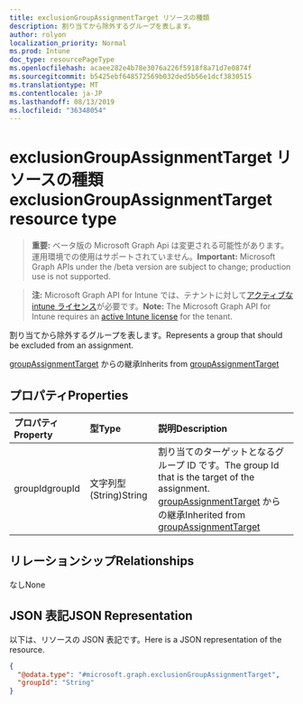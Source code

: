 ```yaml
---
title: exclusionGroupAssignmentTarget リソースの種類
description: 割り当てから除外するグループを表します。
author: rolyon
localization_priority: Normal
ms.prod: Intune
doc_type: resourcePageType
ms.openlocfilehash: acaee282e4b78e3076a226f5918f8a71d7e0874f
ms.sourcegitcommit: b5425ebf648572569b032ded5b56e1dcf3830515
ms.translationtype: MT
ms.contentlocale: ja-JP
ms.lasthandoff: 08/13/2019
ms.locfileid: "36348054"
---
```

# <a name="exclusiongroupassignmenttarget-resource-type"></a><span data-ttu-id="0376c-103">exclusionGroupAssignmentTarget リソースの種類</span><span class="sxs-lookup"><span data-stu-id="0376c-103">exclusionGroupAssignmentTarget resource type</span></span>

> <span data-ttu-id="0376c-104">**重要:** ベータ版の Microsoft Graph Api は変更される可能性があります。運用環境での使用はサポートされていません。</span><span class="sxs-lookup"><span data-stu-id="0376c-104">**Important:** Microsoft Graph APIs under the /beta version are subject to change; production use is not supported.</span></span>

> <span data-ttu-id="0376c-105">**注:** Microsoft Graph API for Intune では、テナントに対して[アクティブな intune ライセンス](https://go.microsoft.com/fwlink/?linkid=839381)が必要です。</span><span class="sxs-lookup"><span data-stu-id="0376c-105">**Note:** The Microsoft Graph API for Intune requires an [active Intune license](https://go.microsoft.com/fwlink/?linkid=839381) for the tenant.</span></span>

<span data-ttu-id="0376c-106">割り当てから除外するグループを表します。</span><span class="sxs-lookup"><span data-stu-id="0376c-106">Represents a group that should be excluded from an assignment.</span></span>


<span data-ttu-id="0376c-107">[groupAssignmentTarget](../resources/intune-shared-groupassignmenttarget.md) からの継承</span><span class="sxs-lookup"><span data-stu-id="0376c-107">Inherits from [groupAssignmentTarget](../resources/intune-shared-groupassignmenttarget.md)</span></span>

## <a name="properties"></a><span data-ttu-id="0376c-108">プロパティ</span><span class="sxs-lookup"><span data-stu-id="0376c-108">Properties</span></span>
|<span data-ttu-id="0376c-109">プロパティ</span><span class="sxs-lookup"><span data-stu-id="0376c-109">Property</span></span>|<span data-ttu-id="0376c-110">型</span><span class="sxs-lookup"><span data-stu-id="0376c-110">Type</span></span>|<span data-ttu-id="0376c-111">説明</span><span class="sxs-lookup"><span data-stu-id="0376c-111">Description</span></span>|
|:---|:---|:---|
|<span data-ttu-id="0376c-112">groupId</span><span class="sxs-lookup"><span data-stu-id="0376c-112">groupId</span></span>|<span data-ttu-id="0376c-113">文字列型 (String)</span><span class="sxs-lookup"><span data-stu-id="0376c-113">String</span></span>|<span data-ttu-id="0376c-114">割り当てのターゲットとなるグループ ID です。</span><span class="sxs-lookup"><span data-stu-id="0376c-114">The group Id that is the target of the assignment.</span></span> <span data-ttu-id="0376c-115">[groupAssignmentTarget](../resources/intune-shared-groupassignmenttarget.md) からの継承</span><span class="sxs-lookup"><span data-stu-id="0376c-115">Inherited from [groupAssignmentTarget](../resources/intune-shared-groupassignmenttarget.md)</span></span>|

## <a name="relationships"></a><span data-ttu-id="0376c-116">リレーションシップ</span><span class="sxs-lookup"><span data-stu-id="0376c-116">Relationships</span></span>
<span data-ttu-id="0376c-117">なし</span><span class="sxs-lookup"><span data-stu-id="0376c-117">None</span></span>

## <a name="json-representation"></a><span data-ttu-id="0376c-118">JSON 表記</span><span class="sxs-lookup"><span data-stu-id="0376c-118">JSON Representation</span></span>
<span data-ttu-id="0376c-119">以下は、リソースの JSON 表記です。</span><span class="sxs-lookup"><span data-stu-id="0376c-119">Here is a JSON representation of the resource.</span></span>
<!-- {
  "blockType": "resource",
  "@odata.type": "microsoft.graph.exclusionGroupAssignmentTarget"
}
-->
``` json
{
  "@odata.type": "#microsoft.graph.exclusionGroupAssignmentTarget",
  "groupId": "String"
}
```



